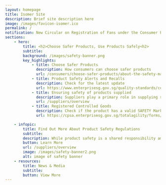 ```yaml
---
layout: homepage
title: Isomer Site
description: Brief site description here
image: /images/favicon-isomer.ico
permalink: /
notification: New Circular on Registration of Fans under the Consumer Protection (Safety Requirements) Registration Scheme. Click [here](https://enterprisesg-cpso-staging.netlify.app/news-and-media/circulars/) to find out more!
sections:
    - hero:
        title: <h2>Choose Safer Products, Use Products Safely<h2>
        subtitle:
        background: /images/safety-banner.png
        key_highlights:
            - title: Choose Safer Products
              description: How consumers can choose safer products
              url: /consumers/choose-safer-products/about-the-safety-mark
            - title: Product Safety Alerts and Recalls
              description: Check for the latest update 
              url: https://www.enterprisesg.gov.sg/quality-standards/consumer-protection/for-consumers/product-safety-alerts-and-recalls
            - title: Ensuring safety of products supplied
              description: Suppliers play a primary role in supplying safe products
              url: /suppliers/overview
            - title: Registered Controlled Goods
              description: Check if the product has a valid SAFETY Mark
              url: https://cpsa.enterprisesg.gov.sg/totalagility/forms/custom/publicsite/login.html

    - infopic:
        title: Find Out More About Product Safety Regulations
        subtitle: 
        description: While product safety is a shared responsibility among the government, suppliers, consumers and other stakeholders, suppliers have the prime responsibility to ensure they sell safe products. They must comply with the relevant product safety regulations and ensure their products do not pose a safety risk to consumers.
        button: Learn More
        url: /suppliers/overview
        image: /images/safety-banner2.png
        alt: image of safety banner
    - resources:
        title: News & Media
        subtitle:
        button: View More
---
```

